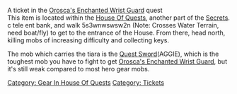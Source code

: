 A ticket in the [Orosca's Enchanted Wrist
Guard](Orosca's_Enchanted_Wrist_Guard "wikilink") quest  
This item is located within the [House Of
Quests](:Category:House_Of_Quests "wikilink"), another part of the
[Secrets](:Category:_Secrets "wikilink").  
c tele ent bank, and walk 5s3wnwswsw2n (Note: Crosses Water Terrain,
need boat/fly) to get to the entrance of the House. From there, head
north, killing mobs of increasing difficulty and collecting keys.

The mob which carries the tiara is the [Quest
Sword](Quest_Sword "wikilink")(AGGIE), which is the toughest mob you
have to fight to get [Orosca's Enchanted Wrist
Guard](Orosca's_Enchanted_Wrist_Guard "wikilink"), but it's still weak
compared to most hero gear mobs.

[Category: Gear In House Of
Quests](Category:_Gear_In_House_Of_Quests "wikilink") [Category:
Tickets](Category:_Tickets "wikilink")
